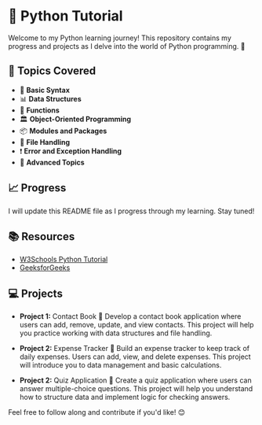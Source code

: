# 🐍 Python Tutorial

Welcome to my Python learning journey! This repository contains my progress and projects as I delve into the world of Python programming. 🚀

## 🌟 Topics Covered

- 📝 **Basic Syntax**
- 📊 **Data Structures**
- 🔧 **Functions**
- 🏛️ **Object-Oriented Programming**
- 📦 **Modules and Packages**
- 📂 **File Handling**
- ❗ **Error and Exception Handling**
- 🚀 **Advanced Topics**

## 📈 Progress

I will update this README file as I progress through my learning. Stay tuned!

## 📚 Resources

- [W3Schools Python Tutorial](https://www.w3schools.com/python/)
- [GeeksforGeeks](https://www.geeksforgeeks.org/)
  

## 💻 Projects

- **Project 1:** Contact Book 📇
Develop a contact book application where users can add, remove, update, and view contacts. This project will help you practice working with data structures and file handling.


- **Project 2:** Expense Tracker 💸
Build an expense tracker to keep track of daily expenses. Users can add, view, and delete expenses. This project will introduce you to data management and basic calculations.


- **Project 2:** Quiz Application 🧠
Create a quiz application where users can answer multiple-choice questions. This project will help you understand how to structure data and implement logic for checking answers.


Feel free to follow along and contribute if you'd like! 😊
